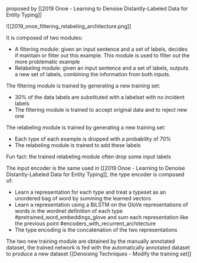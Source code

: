proposed by [[2019 Onoe - Learning to Denoise Distantly-Labeled Data for Entity Typing]]

![[2019_onoe_filtering_relabeling_architecture.png]]

It is composed of two modules:

- A filtering module: given an input sentence and a set of labels, decides if maintain or filter out this example. This module is used to filter out the more problematic example
- Relabeling module: given an input sentence and a set of labels, outputs a new set of labels, combining the information from both inputs.

The filtering module is trained by generating a new training set:

- 30% of the data labels are substituted with a labelset with no incident labels
- The filtering module is trained to accept original data and to reject new one

The relabeling module is trained by generating a new training set:

- Each type of each example is dropped with a probability of 70%
- The relabeling module is trained to add these labels

Fun fact: the trained relabeling module often drop some input labels

The input encoder is the same used in [[2019 Onoe - Learning to Denoise Distantly-Labeled Data for Entity Typing]], the type encoder is composed of:

- Learn a representation for each type and treat a typeset as an unordered bag of word by summing the learned vectors
- Learn a representation using a BiLSTM on the GloVe representations of words in the wordnet definition of each type  #pretrained_word_embeddings_glove  and sum each representation like the previous point #encoders_with_recurrent_architecture 
- The type encoding is the concatenation of the two representations

The two new training module are obtained by the manually annotated dataset, the trained network is fed with the automatically annotated dataset to produce a new dataset [[Denoising Techniques - Modify the training set]]

